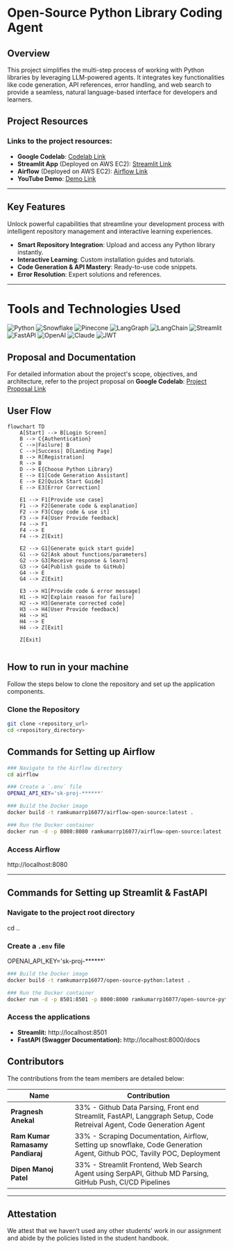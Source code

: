 # Open-Source Python Library Coding Agent  

## Overview  
This project simplifies the multi-step process of working with Python libraries by leveraging LLM-powered agents. It integrates key functionalities like code generation, API references, error handling, and web search to provide a seamless, natural language-based interface for developers and learners.  

## Project Resources


### Links to the project resources:
- **Google Codelab**: [Codelab Link](https://codelabs-preview.appspot.com/?file_id=1cqfyDQM7pk3ZdG-ojvqj4_wscrx7qn1oA3dZL50mL0I#0)
- **Streamlit App** (Deployed on AWS EC2): [Streamlit Link](http://75.101.133.31:8501/)
- **Airflow** (Deployed on AWS EC2): [Airflow Link](http://75.101.133.31:8080/)
- **YouTube Demo**: [Demo Link]()

---

## Key Features

Unlock powerful capabilities that streamline your development process with intelligent repository management and interactive learning experiences.

- **Smart Repository Integration**: Upload and access any Python library instantly.
- **Interactive Learning**: Custom installation guides and tutorials.
- **Code Generation & API Mastery**: Ready-to-use code snippets.
- **Error Resolution**: Expert solutions and references.

---

# Tools and Technologies Used

![Python](https://img.shields.io/badge/Python-3776AB?style=for-the-badge&logo=python&logoColor=white)
![Snowflake](https://img.shields.io/badge/Snowflake-29B5E8?style=for-the-badge&logo=snowflake&logoColor=white)
![Pinecone](https://img.shields.io/badge/Pinecone-005BBB?style=for-the-badge&logo=pinecone&logoColor=white)
![LangGraph](https://img.shields.io/badge/LangGraph-017CEE?style=for-the-badge&logo=langchain&logoColor=white)
![LangChain](https://img.shields.io/badge/LangChain-017CEE?style=for-the-badge&logo=langchain&logoColor=white)
![Streamlit](https://img.shields.io/badge/Streamlit-FF4B4B?style=for-the-badge&logo=streamlit&logoColor=white)
![FastAPI](https://img.shields.io/badge/FastAPI-009688?style=for-the-badge&logo=fastapi&logoColor=white)
![OpenAI](https://img.shields.io/badge/OpenAI-412991?style=for-the-badge&logo=openai&logoColor=white)
![Claude](https://img.shields.io/badge/Claude-000000?style=for-the-badge&logo=anthropic&logoColor=white)
![JWT](https://img.shields.io/badge/JWT-000000?style=for-the-badge&logo=jsonwebtokens&logoColor=white)



## Proposal and Documentation  
For detailed information about the project's scope, objectives, and architecture, refer to the project proposal on **Google Codelab**: [Project Proposal Link](https://codelabs-preview.appspot.com/?file_id=1cqfyDQM7pk3ZdG-ojvqj4_wscrx7qn1oA3dZL50mL0I#0)

## User Flow

```mermaid
flowchart TD
    A[Start] --> B[Login Screen]
    B --> C{Authentication}
    C -->|Failure| B
    C -->|Success| D[Landing Page]
    B --> R[Registration]
    R --> B
    D --> E{Choose Python Library}
    E --> E1[Code Generation Assistant]
    E --> E2[Quick Start Guide]
    E --> E3[Error Correction]

    E1 --> F1[Provide use case]
    F1 --> F2[Generate code & explanation]
    F2 --> F3[Copy code & use it]
    F3 --> F4[User Provide feedback]
    F4 --> F1
    F4 --> E
    F4 --> Z[Exit]

    E2 --> G1[Generate quick start guide]
    G1 --> G2[Ask about functions/parameters]
    G2 --> G3[Receive response & learn]
    G3 --> G4[Publish guide to GitHub]
    G4 --> E
    G4 --> Z[Exit]

    E3 --> H1[Provide code & error message]
    H1 --> H2[Explain reason for failure]
    H2 --> H3[Generate corrected code]
    H3 --> H4[User Provide feedback]
    H4 --> H1
    H4 --> E
    H4 --> Z[Exit]

    Z[Exit]


```




## **How to run in your machine**

Follow the steps below to clone the repository and set up the application components.

### **Clone the Repository**
```bash
git clone <repository_url>
cd <repository_directory>
```

## Commands for Setting up Airflow

```bash
### Navigate to the Airflow directory
cd airflow

### Create a `.env` file
OPENAI_API_KEY='sk-proj-******'

### Build the Docker image
docker build -t ramkumarrp16077/airflow-open-source:latest .

### Run the Docker container
docker run -d -p 8080:8080 ramkumarrp16077/airflow-open-source:latest
```
### Access Airflow
http://localhost:8080

---

## Commands for Setting up Streamlit & FastAPI

### Navigate to the project root directory
cd ..

### Create a `.env` file
OPENAI_API_KEY='sk-proj-******'
```bash
### Build the Docker image
docker build -t ramkumarrp16077/open-source-python:latest .

### Run the Docker container
docker run -d -p 8501:8501 -p 8000:8000 ramkumarrp16077/open-source-python:latest
```
### Access the applications
- **Streamlit:** http://localhost:8501
- **FastAPI (Swagger Documentation):** http://localhost:8000/docs


## Contributors


The contributions from the team members are detailed below:

| Name                         | Contribution                                                                                  |
|------------------------------|----------------------------------------------------------------------------------------------|
| **Pragnesh Anekal**          | 33% - Github Data Parsing, Front end Streamlit, FastAPI, Langgraph Setup, Code Retreival Agent, Code Generation Agent |
| **Ram Kumar Ramasamy Pandiaraj** | 33% - Scraping Documentation, Airflow, Setting up snowflake, Code Generation Agent, Github POC, Tavilly POC, Deployment              |
| **Dipen Manoj Patel**        | 33% - Streamlit Frontend, Web Search Agent using SerpAPI,  Github MD Parsing, GitHub Push, CI/CD Pipelines   |

---

## Attestation

We attest that we haven’t used any other students' work in our assignment and abide by the policies listed in the student handbook.

